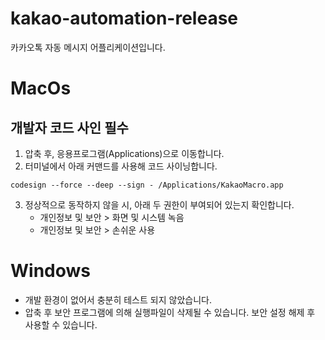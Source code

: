 # kakao-automation-release
카카오톡 자동 메시지 어플리케이션입니다.

# MacOs 
## 개발자 코드 사인 필수 
1. 압축 후, 응용프로그램(Applications)으로 이동합니다.
2. 터미널에서 아래 커맨드를 사용해 코드 사이닝합니다.
```
codesign --force --deep --sign - /Applications/KakaoMacro.app
```
3. 정상적으로 동작하지 않을 시, 아래 두 권한이 부여되어 있는지 확인합니다.
   - 개인정보 및 보안 > 화면 및 시스템 녹음
   - 개인정보 및 보안 > 손쉬운 사용

# Windows
- 개발 환경이 없어서 충분히 테스트 되지 않았습니다. 
- 압축 후 보안 프로그램에 의해 실행파일이 삭제될 수 있습니다. 보안 설정 해제 후 사용할 수 있습니다.
